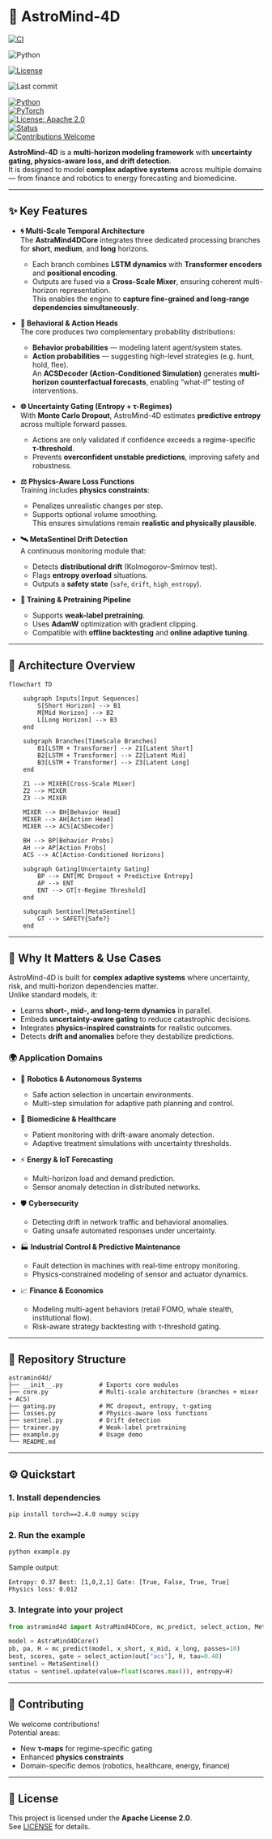 # 🌌 AstroMind-4D  

[![CI](https://github.com/Daniele-Cangi/AstroMind-4D/actions/workflows/ci.yml/badge.svg?branch=main)](https://github.com/Daniele-Cangi/AstroMind-4D/actions/workflows/ci.yml)

![Python](https://img.shields.io/badge/python-3.10%20|%203.11-blue)

[![License](https://img.shields.io/github/license/Daniele-Cangi/AstroMind-4D)](LICENSE)

![Last commit](https://img.shields.io/github/last-commit/Daniele-Cangi/AstroMind-4D)

[![Python](https://img.shields.io/badge/python-3.11%2B-blue.svg?logo=python)](https://www.python.org/)  
[![PyTorch](https://img.shields.io/badge/PyTorch-2.4+-EE4C2C.svg?logo=pytorch)](https://pytorch.org/)  
[![License: Apache 2.0](https://img.shields.io/badge/License-Apache_2.0-green.svg)](./LICENSE)  
[![Status](https://img.shields.io/badge/status-Experimental-orange)]()  
[![Contributions Welcome](https://img.shields.io/badge/contributions-welcome-brightgreen.svg)](./CONTRIBUTING.md)  

**AstroMind-4D** is a **multi-horizon modeling framework** with **uncertainty gating, physics-aware loss, and drift detection**.  
It is designed to model **complex adaptive systems** across multiple domains — from finance and robotics to energy forecasting and biomedicine.  

---

## ✨ Key Features  

- **🌀 Multi-Scale Temporal Architecture**  
  The **AstraMind4DCore** integrates three dedicated processing branches for **short**, **medium**, and **long** horizons.  
  - Each branch combines **LSTM dynamics** with **Transformer encoders** and **positional encoding**.  
  - Outputs are fused via a **Cross-Scale Mixer**, ensuring coherent multi-horizon representation.  
  This enables the engine to **capture fine-grained and long-range dependencies simultaneously**.  

- **🔮 Behavioral & Action Heads**  
  The core produces two complementary probability distributions:  
  - **Behavior probabilities** — modeling latent agent/system states.  
  - **Action probabilities** — suggesting high-level strategies (e.g. hunt, hold, flee).  
  An **ACSDecoder (Action-Conditioned Simulation)** generates **multi-horizon counterfactual forecasts**, enabling “what-if” testing of interventions.  

- **🌐 Uncertainty Gating (Entropy + τ-Regimes)**  
  With **Monte Carlo Dropout**, AstroMind-4D estimates **predictive entropy** across multiple forward passes.  
  - Actions are only validated if confidence exceeds a regime-specific **τ-threshold**.  
  - Prevents **overconfident unstable predictions**, improving safety and robustness.  

- **⚖️ Physics-Aware Loss Functions**  
  Training includes **physics constraints**:  
  - Penalizes unrealistic changes per step.  
  - Supports optional volume smoothing.  
  This ensures simulations remain **realistic and physically plausible**.  

- **🛰️ MetaSentinel Drift Detection**  
  A continuous monitoring module that:  
  - Detects **distributional drift** (Kolmogorov–Smirnov test).  
  - Flags **entropy overload** situations.  
  - Outputs a **safety state** (`safe`, `drift`, `high_entropy`).  

- **🧪 Training & Pretraining Pipeline**  
  - Supports **weak-label pretraining**.  
  - Uses **AdamW** optimization with gradient clipping.  
  - Compatible with **offline backtesting** and **online adaptive tuning**.  

---

## 🧩 Architecture Overview  

```mermaid
flowchart TD

    subgraph Inputs[Input Sequences]
        S[Short Horizon] --> B1
        M[Mid Horizon] --> B2
        L[Long Horizon] --> B3
    end

    subgraph Branches[TimeScale Branches]
        B1[LSTM + Transformer] --> Z1[Latent Short]
        B2[LSTM + Transformer] --> Z2[Latent Mid]
        B3[LSTM + Transformer] --> Z3[Latent Long]
    end

    Z1 --> MIXER[Cross-Scale Mixer]
    Z2 --> MIXER
    Z3 --> MIXER

    MIXER --> BH[Behavior Head]
    MIXER --> AH[Action Head]
    MIXER --> ACS[ACSDecoder]

    BH --> BP[Behavior Probs]
    AH --> AP[Action Probs]
    ACS --> AC[Action-Conditioned Horizons]

    subgraph Gating[Uncertainty Gating]
        BP --> ENT[MC Dropout + Predictive Entropy]
        AP --> ENT
        ENT --> GT[τ-Regime Threshold]
    end

    subgraph Sentinel[MetaSentinel]
        GT --> SAFETY{Safe?}
    end
```

---

## 📖 Why It Matters & Use Cases  

AstroMind-4D is built for **complex adaptive systems** where uncertainty, risk, and multi-horizon dependencies matter.  
Unlike standard models, it:  

- Learns **short-, mid-, and long-term dynamics** in parallel.  
- Embeds **uncertainty-aware gating** to reduce catastrophic decisions.  
- Integrates **physics-inspired constraints** for realistic outcomes.  
- Detects **drift and anomalies** before they destabilize predictions.  

### 🌍 Application Domains  

- 🤖 **Robotics & Autonomous Systems**  
  - Safe action selection in uncertain environments.  
  - Multi-step simulation for adaptive path planning and control.  

- 🧬 **Biomedicine & Healthcare**  
  - Patient monitoring with drift-aware anomaly detection.  
  - Adaptive treatment simulations with uncertainty thresholds.  

- ⚡ **Energy & IoT Forecasting**  
  - Multi-horizon load and demand prediction.  
  - Sensor anomaly detection in distributed networks.  

- 🛡️ **Cybersecurity**  
  - Detecting drift in network traffic and behavioral anomalies.  
  - Gating unsafe automated responses under uncertainty.  

- 🏭 **Industrial Control & Predictive Maintenance**  
  - Fault detection in machines with real-time entropy monitoring.  
  - Physics-constrained modeling of sensor and actuator dynamics.  

- 📈 **Finance & Economics**  
  - Modeling multi-agent behaviors (retail FOMO, whale stealth, institutional flow).  
  - Risk-aware strategy backtesting with τ-threshold gating.  

---

## 📂 Repository Structure  

```
astramind4d/
├── __init__.py          # Exports core modules
├── core.py              # Multi-scale architecture (branches + mixer + ACS)
├── gating.py            # MC dropout, entropy, τ-gating
├── losses.py            # Physics-aware loss functions
├── sentinel.py          # Drift detection
├── trainer.py           # Weak-label pretraining
├── example.py           # Usage demo
└── README.md
```

---

## ⚙️ Quickstart  

### 1. Install dependencies  
```bash
pip install torch==2.4.0 numpy scipy
```

### 2. Run the example  
```bash
python example.py
```

Sample output:  
```
Entropy: 0.37 Best: [1,0,2,1] Gate: [True, False, True, True]
Physics loss: 0.012
```

### 3. Integrate into your project  
```python
from astramind4d import AstraMind4DCore, mc_predict, select_action, MetaSentinel

model = AstraMind4DCore()
pb, pa, H = mc_predict(model, x_short, x_mid, x_long, passes=10)
best, scores, gate = select_action(out["acs"], H, tau=0.48)
sentinel = MetaSentinel()
status = sentinel.update(value=float(scores.max()), entropy=H)
```

---

## 🤝 Contributing  

We welcome contributions!  
Potential areas:  
- New **τ-maps** for regime-specific gating  
- Enhanced **physics constraints**  
- Domain-specific demos (robotics, healthcare, energy, finance)  

---

## 📜 License  

This project is licensed under the **Apache License 2.0**.  
See [LICENSE](./LICENSE) for details.  
